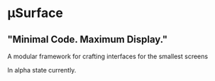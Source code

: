 #  μSurface
## "Minimal Code. Maximum Display."

A modular framework for crafting interfaces for the smallest screens

In alpha state currently.

